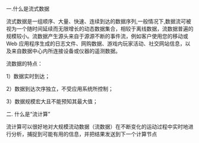 一.什么是流式数据

流式数据是一组顺序、大量、快速、连续到达的数据序列,一般情况下,数据流可被视为一个随时间延续而无限增长的动态数据集合，相较于离线数据，流数据普遍的规模较小。流数据产生源头来自于源源不断的事件流，例如客户使用您的移动或 Web 应用程序生成的日志文件、网购数据、游戏内玩家活动、社交网站信息，以及来自数据中心内所连接设备或仪器的遥测数据。

流数据的特点：

1）数据实时到达；

2）数据到达次序独立，不受应用系统所控制；

3）数据规模宏大且不能预知其最大值；

[]()

二. 什么是“流计算”

流计算可以很好地对大规模流动数据（流数据）在不断变化的运动过程中实时地进行分析，捕捉到可能有用的信息，并把结果发送到下一个计算节点